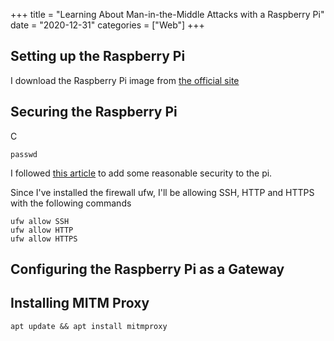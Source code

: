 +++
title = "Learning About Man-in-the-Middle Attacks with a Raspberry Pi"
date = "2020-12-31"
categories = ["Web"]
+++

## Setting up the Raspberry Pi

I download the Raspberry Pi image from [the official site](https://www.raspberrypi.org/downloads/)

## Securing the Raspberry Pi

C

```
passwd
```


I followed [this article](https://www.raspberrypi.org/documentation/configuration/security.md) to add some reasonable security to the pi.

Since I've installed the firewall ufw, I'll be allowing SSH, HTTP and HTTPS with the following commands

```
ufw allow SSH
ufw allow HTTP
ufw allow HTTPS
```

## Configuring the Raspberry Pi as a Gateway



## Installing MITM Proxy

```
apt update && apt install mitmproxy
```
